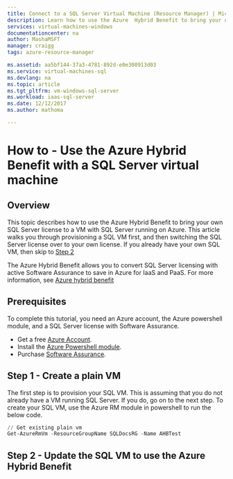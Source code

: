 ```yaml
---
title: Connect to a SQL Server Virtual Machine (Resource Manager) | Microsoft Docs
description: Learn how to use the Azure  Hybrid Benefit to bring your own SQL Server license to a SQL Server Azure VM. 
services: virtual-machines-windows
documentationcenter: na
author: MashaMSFT
manager: craigg
tags: azure-resource-manager

ms.assetid: aa5bf144-37a3-4781-892d-e0e300913d03
ms.service: virtual-machines-sql
ms.devlang: na
ms.topic: article
ms.tgt_pltfrm: vm-windows-sql-server
ms.workload: iaas-sql-server
ms.date: 12/12/2017
ms.author: mathoma

---
```

# How to - Use the Azure Hybrid Benefit with a SQL Server virtual machine

## Overview

This topic describes how to use the Azure Hybrid Benefit to bring your own SQL Server license to a VM with SQL Server running on Azure. This article walks you through provisioning a SQL VM first, and then switching the SQL Server license over to your own license. If you already have your own SQL VM, then skip to [Step 2](#step-2---update-the-sql-vm-to-use-the-azure-hybrid-benefit)

The Azure Hybrid Benefit allows you to convert SQL Server licensing with active Software Assurance to save in Azure for IaaS and PaaS. For more information, see [Azure hybrid benefit](https://azure.microsoft.com/pricing/hybrid-benefit/)

## Prerequisites 
To complete this tutorial, you need an Azure account, the Azure powershell module, and a SQL Server license with Software Assurance. 

- Get a free [Azure Account](https://azure.microsoft.com/offers/ms-azr-0044p/).
- Install the [Azure Powershell module](https://docs.microsoft.com/powershell/azure/install-azurerm-ps?view=azurermps-6.12.0).
- Purchase [Software Assurance](https://www.microsoft.com/en-us/licensing/licensing-programs/software-assurance-default?activetab=software-assurance-default-pivot%3aprimaryr3).

## Step 1 - Create a plain VM
The first step is to provision your SQL VM. This is assuming that you do not already have a VM running SQL Server. If you do, go on to the next step. To create your SQL VM, use the Azure RM module in powershell to run the below code. 

```powershell
// Get existing plain vm​
Get-AzureRmVm -ResourceGroupName SQLDocsRG -Name AHBTest
```


## Step 2 - Update the SQL VM to use the Azure Hybrid Benefit


 

